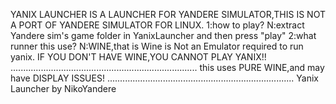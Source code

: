 YANIX LAUNCHER IS A LAUNCHER FOR YANDERE SIMULATOR,THIS IS NOT A PORT OF YANDERE SIMULATOR FOR LINUX.
1:how to play?
N:extract Yandere sim's game folder in YanixLauncher and then press "play"
2:what runner this use?
N:WINE,that is Wine is Not an Emulator required to run yanix. IF YOU DON'T HAVE WINE,YOU CANNOT PLAY YANIX!!
..........................................................................
this uses PURE WINE,and may have DISPLAY ISSUES!
..........................................................................
Yanix Launcher by NikoYandere
